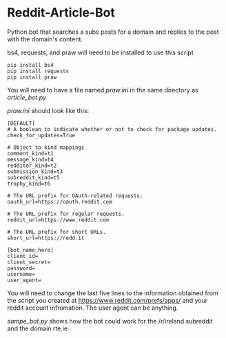 # Reddit-Article-Bot
Python bot that searches a subs posts for a domain and replies to the post with the domain's content.

bs4, requests, and praw will need to be installed to use this script
```
pip install bs4
pip install requests
pip install praw
```

You will need to have a file named *praw.ini* in the same directory as *article_bot.py*


*praw.ini* should look like this:
```
[DEFAULT]
# A boolean to indicate whether or not to check for package updates.
check_for_updates=True

# Object to kind mappings
comment_kind=t1
message_kind=t4
redditor_kind=t2
submission_kind=t3
subreddit_kind=t5
trophy_kind=t6

# The URL prefix for OAuth-related requests.
oauth_url=https://oauth.reddit.com

# The URL prefix for regular requests.
reddit_url=https://www.reddit.com

# The URL prefix for short URLs.
short_url=https://redd.it

[bot_name_here]
client_id=
client_secret=
password=
username=
user_agent=
```
You will need to change the last five lines to the information obtained from the script you created at https://www.reddit.com/prefs/apps/ and your reddit account infromation. The user agent can be anything.


*sampe_bot.py* shows how the bot could work for the /r/ireland subreddit and the domain rte.ie 
